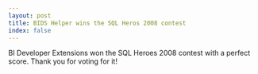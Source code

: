 ```yaml
---
layout: post
title: BIDS Helper wins the SQL Heros 2008 contest
index: false
---
```

BI Developer Extensions won the SQL Heroes 2008 contest with a perfect score. Thank you for voting for it!
